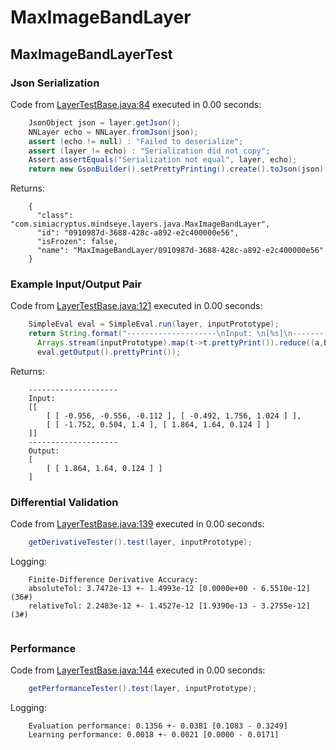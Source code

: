 # MaxImageBandLayer
## MaxImageBandLayerTest
### Json Serialization
Code from [LayerTestBase.java:84](../../../../../../../../MindsEye/src/test/java/com/simiacryptus/mindseye/layers/LayerTestBase.java#L84) executed in 0.00 seconds: 
```java
    JsonObject json = layer.getJson();
    NNLayer echo = NNLayer.fromJson(json);
    assert (echo != null) : "Failed to deserialize";
    assert (layer != echo) : "Serialization did not copy";
    Assert.assertEquals("Serialization not equal", layer, echo);
    return new GsonBuilder().setPrettyPrinting().create().toJson(json);
```

Returns: 

```
    {
      "class": "com.simiacryptus.mindseye.layers.java.MaxImageBandLayer",
      "id": "0910987d-3688-428c-a892-e2c400000e56",
      "isFrozen": false,
      "name": "MaxImageBandLayer/0910987d-3688-428c-a892-e2c400000e56"
    }
```



### Example Input/Output Pair
Code from [LayerTestBase.java:121](../../../../../../../../MindsEye/src/test/java/com/simiacryptus/mindseye/layers/LayerTestBase.java#L121) executed in 0.00 seconds: 
```java
    SimpleEval eval = SimpleEval.run(layer, inputPrototype);
    return String.format("--------------------\nInput: \n[%s]\n--------------------\nOutput: \n%s",
      Arrays.stream(inputPrototype).map(t->t.prettyPrint()).reduce((a,b)->a+",\n"+b).get(),
      eval.getOutput().prettyPrint());
```

Returns: 

```
    --------------------
    Input: 
    [[
    	[ [ -0.956, -0.556, -0.112 ], [ -0.492, 1.756, 1.024 ] ],
    	[ [ -1.752, 0.504, 1.4 ], [ 1.864, 1.64, 0.124 ] ]
    ]]
    --------------------
    Output: 
    [
    	[ [ 1.864, 1.64, 0.124 ] ]
    ]
```



### Differential Validation
Code from [LayerTestBase.java:139](../../../../../../../../MindsEye/src/test/java/com/simiacryptus/mindseye/layers/LayerTestBase.java#L139) executed in 0.00 seconds: 
```java
    getDerivativeTester().test(layer, inputPrototype);
```
Logging: 
```
    Finite-Difference Derivative Accuracy:
    absoluteTol: 3.7472e-13 +- 1.4993e-12 [0.0000e+00 - 6.5510e-12] (36#)
    relativeTol: 2.2483e-12 +- 1.4527e-12 [1.9390e-13 - 3.2755e-12] (3#)
    
```

### Performance
Code from [LayerTestBase.java:144](../../../../../../../../MindsEye/src/test/java/com/simiacryptus/mindseye/layers/LayerTestBase.java#L144) executed in 0.00 seconds: 
```java
    getPerformanceTester().test(layer, inputPrototype);
```
Logging: 
```
    Evaluation performance: 0.1356 +- 0.0381 [0.1083 - 0.3249]
    Learning performance: 0.0018 +- 0.0021 [0.0000 - 0.0171]
    
```

